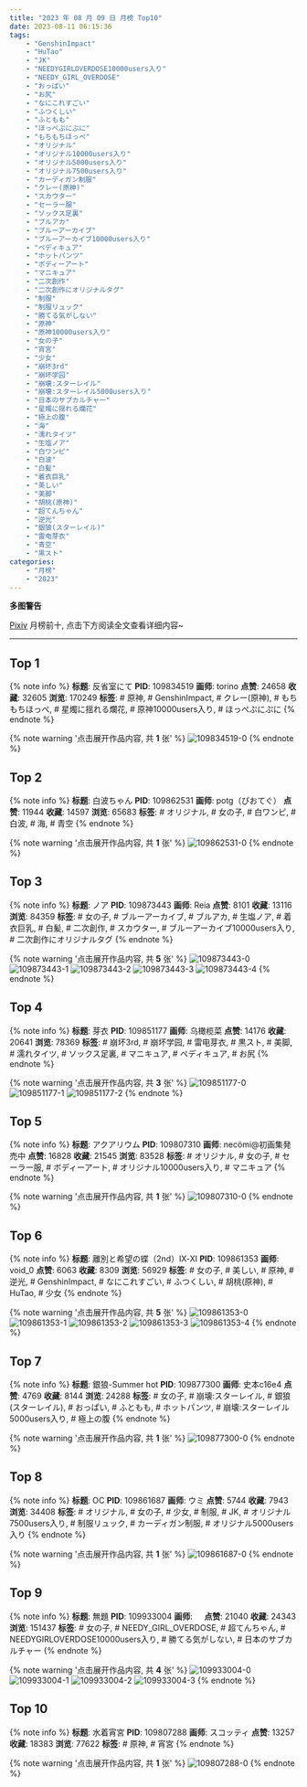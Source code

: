 ```yaml
---
title: "2023 年 08 月 09 日 月榜 Top10"
date: 2023-08-11 06:15:36
tags:
    - "GenshinImpact"
    - "HuTao"
    - "JK"
    - "NEEDYGIRLOVERDOSE10000users入り"
    - "NEEDY_GIRL_OVERDOSE"
    - "おっぱい"
    - "お尻"
    - "なにこれすごい"
    - "ふつくしい"
    - "ふともも"
    - "ほっぺぷにぷに"
    - "もちもちほっぺ"
    - "オリジナル"
    - "オリジナル10000users入り"
    - "オリジナル5000users入り"
    - "オリジナル7500users入り"
    - "カーディガン制服"
    - "クレー(原神)"
    - "スカウター"
    - "セーラー服"
    - "ソックス足裏"
    - "ブルアカ"
    - "ブルーアーカイブ"
    - "ブルーアーカイブ10000users入り"
    - "ペディキュア"
    - "ホットパンツ"
    - "ボディーアート"
    - "マニキュア"
    - "二次創作"
    - "二次創作にオリジナルタグ"
    - "制服"
    - "制服リュック"
    - "勝てる気がしない"
    - "原神"
    - "原神10000users入り"
    - "女の子"
    - "宵宮"
    - "少女"
    - "崩坏3rd"
    - "崩坏学园"
    - "崩壊:スターレイル"
    - "崩壊:スターレイル5000users入り"
    - "日本のサブカルチャー"
    - "星燭に揺れる爛花"
    - "極上の腹"
    - "海"
    - "濡れタイツ"
    - "生塩ノア"
    - "白ワンピ"
    - "白波"
    - "白髪"
    - "着衣巨乳"
    - "美しい"
    - "美脚"
    - "胡桃(原神)"
    - "超てんちゃん"
    - "逆光"
    - "銀狼(スターレイル)"
    - "雷电芽衣"
    - "青空"
    - "黒スト"
categories:
    - "月榜"
    - "2023"
---
```


<i class="fa fa-triangle-exclamation"></i>**多图警告**<i class="fa fa-triangle-exclamation"></i>

[Pixiv](https://www.pixiv.net/) 月榜前十, 点击下方阅读全文查看详细内容~

<!-- more -->

---

## Top 1

{% note info %}
**标题**: 反省室にて
**PID**: 109834519 **画师**: torino
**点赞**: 24658 **收藏**: 32605 **浏览**: 170249
**标签**: # 原神, # GenshinImpact, # クレー(原神), # もちもちほっぺ, # 星燭に揺れる爛花, # 原神10000users入り, # ほっぺぷにぷに
{% endnote %}

{% note warning '点击展开作品内容, 共 **1** 张' %}
![109834519-0](https://i.pixiv.re/img-original/img/2023/07/12/00/00/32/109834519_p0.jpg)
{% endnote %}

## Top 2

{% note info %}
**标题**: 白波ちゃん
**PID**: 109862531 **画师**: potg（ぴおてぐ）
**点赞**: 11944 **收藏**: 14597 **浏览**: 65683
**标签**: # オリジナル, # 女の子, # 白ワンピ, # 白波, # 海, # 青空
{% endnote %}

{% note warning '点击展开作品内容, 共 **1** 张' %}
![109862531-0](https://i.pixiv.re/img-original/img/2023/07/13/00/35/21/109862531_p0.jpg)
{% endnote %}

## Top 3

{% note info %}
**标题**: ノア
**PID**: 109873443 **画师**: Reia
**点赞**: 8101 **收藏**: 13116 **浏览**: 84359
**标签**: # 女の子, # ブルーアーカイブ, # ブルアカ, # 生塩ノア, # 着衣巨乳, # 白髪, # 二次創作, # スカウター, # ブルーアーカイブ10000users入り, # 二次創作にオリジナルタグ
{% endnote %}

{% note warning '点击展开作品内容, 共 **5** 张' %}
![109873443-0](https://i.pixiv.re/img-original/img/2023/07/13/20/43/21/109873443_p0.png)
![109873443-1](https://i.pixiv.re/img-original/img/2023/07/13/20/43/21/109873443_p1.png)
![109873443-2](https://i.pixiv.re/img-original/img/2023/07/13/20/43/21/109873443_p2.png)
![109873443-3](https://i.pixiv.re/img-original/img/2023/07/13/20/43/21/109873443_p3.png)
![109873443-4](https://i.pixiv.re/img-original/img/2023/07/13/20/43/21/109873443_p4.png)
{% endnote %}

## Top 4

{% note info %}
**标题**: 芽衣
**PID**: 109851177 **画师**: 乌橄榄菜
**点赞**: 14176 **收藏**: 20641 **浏览**: 78369
**标签**: # 崩坏3rd, # 崩坏学园, # 雷电芽衣, # 黒スト, # 美脚, # 濡れタイツ, # ソックス足裏, # マニキュア, # ペディキュア, # お尻
{% endnote %}

{% note warning '点击展开作品内容, 共 **3** 张' %}
![109851177-0](https://i.pixiv.re/img-original/img/2023/07/12/22/11/12/109851177_p0.jpg)
![109851177-1](https://i.pixiv.re/img-original/img/2023/07/12/22/11/12/109851177_p1.jpg)
![109851177-2](https://i.pixiv.re/img-original/img/2023/07/12/22/11/12/109851177_p2.jpg)
{% endnote %}

## Top 5

{% note info %}
**标题**: アクアリウム
**PID**: 109807310 **画师**: necömi@初画集発売中
**点赞**: 16828 **收藏**: 21545 **浏览**: 83528
**标签**: # オリジナル, # 女の子, # セーラー服, # ボディーアート, # オリジナル10000users入り, # マニキュア
{% endnote %}

{% note warning '点击展开作品内容, 共 **1** 张' %}
![109807310-0](https://i.pixiv.re/img-original/img/2023/07/11/00/00/40/109807310_p0.png)
{% endnote %}

## Top 6

{% note info %}
**标题**: 離別と希望の蝶（2nd）Ⅸ-ⅩⅠ
**PID**: 109861353 **画师**: void_0
**点赞**: 6063 **收藏**: 8309 **浏览**: 56929
**标签**: # 女の子, # 美しい, # 原神, # 逆光, # GenshinImpact, # なにこれすごい, # ふつくしい, # 胡桃(原神), # HuTao, # 少女
{% endnote %}

{% note warning '点击展开作品内容, 共 **5** 张' %}
![109861353-0](https://i.pixiv.re/img-original/img/2023/07/13/00/02/01/109861353_p0.jpg)
![109861353-1](https://i.pixiv.re/img-original/img/2023/07/13/00/02/01/109861353_p1.jpg)
![109861353-2](https://i.pixiv.re/img-original/img/2023/07/13/00/02/01/109861353_p2.jpg)
![109861353-3](https://i.pixiv.re/img-original/img/2023/07/13/00/02/01/109861353_p3.jpg)
![109861353-4](https://i.pixiv.re/img-original/img/2023/07/13/00/02/01/109861353_p4.jpg)
{% endnote %}

## Top 7

{% note info %}
**标题**: 銀狼-Summer hot
**PID**: 109877300 **画师**: 史本c16e4
**点赞**: 4769 **收藏**: 8144 **浏览**: 24288
**标签**: # 女の子, # 崩壊:スターレイル, # 銀狼(スターレイル), # おっぱい, # ふともも, # ホットパンツ, # 崩壊:スターレイル5000users入り, # 極上の腹
{% endnote %}

{% note warning '点击展开作品内容, 共 **1** 张' %}
![109877300-0](https://i.pixiv.re/img-original/img/2023/07/13/17/49/41/109877300_p0.jpg)
{% endnote %}

## Top 8

{% note info %}
**标题**: OC
**PID**: 109861687 **画师**: ウミ
**点赞**: 5744 **收藏**: 7943 **浏览**: 34408
**标签**: # オリジナル, # 女の子, # 少女, # 制服, # JK, # オリジナル7500users入り, # 制服リュック, # カーディガン制服, # オリジナル5000users入り
{% endnote %}

{% note warning '点击展开作品内容, 共 **1** 张' %}
![109861687-0](https://i.pixiv.re/img-original/img/2023/07/13/00/09/11/109861687_p0.jpg)
{% endnote %}

## Top 9

{% note info %}
**标题**: 無題
**PID**: 109933004 **画师**: ㅤ
**点赞**: 21040 **收藏**: 24343 **浏览**: 151437
**标签**: # 女の子, # NEEDY_GIRL_OVERDOSE, # 超てんちゃん, # NEEDYGIRLOVERDOSE10000users入り, # 勝てる気がしない, # 日本のサブカルチャー
{% endnote %}

{% note warning '点击展开作品内容, 共 **4** 张' %}
![109933004-0](https://i.pixiv.re/img-original/img/2023/07/15/16/41/24/109933004_p0.png)
![109933004-1](https://i.pixiv.re/img-original/img/2023/07/15/16/41/24/109933004_p1.png)
![109933004-2](https://i.pixiv.re/img-original/img/2023/07/15/16/41/24/109933004_p2.png)
![109933004-3](https://i.pixiv.re/img-original/img/2023/07/15/16/41/24/109933004_p3.png)
{% endnote %}

## Top 10

{% note info %}
**标题**: 水着宵宮
**PID**: 109807288 **画师**: スコッティ
**点赞**: 13257 **收藏**: 18383 **浏览**: 77622
**标签**: # 原神, # 宵宮
{% endnote %}

{% note warning '点击展开作品内容, 共 **1** 张' %}
![109807288-0](https://i.pixiv.re/img-original/img/2023/07/11/00/00/33/109807288_p0.jpg)
{% endnote %}
